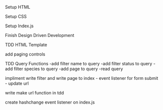 Setup HTML

Setup CSS

Setup Index.js

Finish Design Driven Development

TDD HTML Template

add paging controls

TDD Query Functions 
    -add filter name to query
    -add filter status to query
    -add filter species to query
    -add page to query
    -read query

impliment write filter and write page to index
    - event listener for form submit
        - update url

write make url function in tdd

create hashchange event listener on index.js